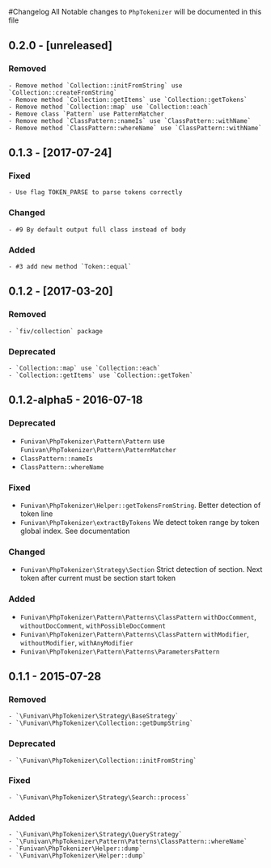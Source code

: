 #Changelog
All Notable changes to `PhpTokenizer` will be documented in this file
## 0.2.0 - [unreleased]
  ### Removed
    - Remove method `Collection::initFromString` use `Collection::createFromString` 
    - Remove method `Collection::getItems` use `Collection::getTokens`
    - Remove method `Collection::map` use `Collection::each` 
    - Remove class `Pattern` use PatternMatcher
    - Remove method `ClassPattern::nameIs` use `ClassPattern::withName`
    - Remove method `ClassPattern::whereName` use `ClassPattern::withName`
    
## 0.1.3 - [2017-07-24]
  ### Fixed
    - Use flag TOKEN_PARSE to parse tokens correctly
  ### Changed
    - #9 By default output full class instead of body
  ### Added 
    - #3 add new method `Token::equal`

## 0.1.2 - [2017-03-20]
  ### Removed 
    - `fiv/collection` package
  ### Deprecated 
    - `Collection::map` use `Collection::each` 
    - `Collection::getItems` use `Collection::getToken` 

## 0.1.2-alpha5 - 2016-07-18
 ### Deprecated
   - `Funivan\PhpTokenizer\Pattern\Pattern` use `Funivan\PhpTokenizer\Pattern\PatternMatcher`
   - `ClassPattern::nameIs`
   - `ClassPattern::whereName`
 ### Fixed
   - `Funivan\PhpTokenizer\Helper::getTokensFromString`. Better detection of token line
   - `Funivan\PhpTokenizer\extractByTokens` We detect token range by token global index. See documentation
 ### Changed
  - `Funivan\PhpTokenizer\Strategy\Section` Strict detection of section. Next token after current must be section start token 
 ### Added 
   - `Funivan\PhpTokenizer\Pattern\Patterns\ClassPattern` `withDocComment`, `withoutDocComment`, `withPossibleDocComment`
   - `Funivan\PhpTokenizer\Pattern\Patterns\ClassPattern` `withModifier`, `withoutModifier`, `withAnyModifier`
   - `Funivan\PhpTokenizer\Pattern\Patterns\ParametersPattern`

## 0.1.1 - 2015-07-28
  ### Removed
    - `\Funivan\PhpTokenizer\Strategy\BaseStrategy` 
    - `\Funivan\PhpTokenizer\Collection::getDumpString`
  ### Deprecated 
    - `\Funivan\PhpTokenizer\Collection::initFromString`
  ### Fixed
    - `\Funivan\PhpTokenizer\Strategy\Search::process`
  ### Added 
    - `\Funivan\PhpTokenizer\Strategy\QueryStrategy` 
    - `\Funivan\PhpTokenizer\Pattern\Patterns\ClassPattern::whereName` 
    - `Funivan\PhpTokenizer\Helper::dump`
    - `\Funivan\PhpTokenizer\Helper::dump`